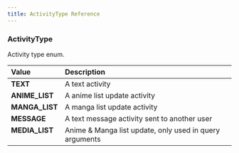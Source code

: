 ```yaml
---
title: ActivityType Reference
---
```


### ActivityType
Activity type enum.
<table>
<thead>
<th align="left">Value</th>
<th align="left">Description</th>
</thead>
<tbody>
<tr>
<td valign="top"><strong>TEXT</strong></td>
<td>
A text activity
</td>
</tr>
<tr>
<td valign="top"><strong>ANIME_LIST</strong></td>
<td>
A anime list update activity
</td>
</tr>
<tr>
<td valign="top"><strong>MANGA_LIST</strong></td>
<td>
A manga list update activity
</td>
</tr>
<tr>
<td valign="top"><strong>MESSAGE</strong></td>
<td>
A text message activity sent to another user
</td>
</tr>
<tr>
<td valign="top"><strong>MEDIA_LIST</strong></td>
<td>
Anime & Manga list update, only used in query arguments
</td>
</tr>
</tbody>
</table>